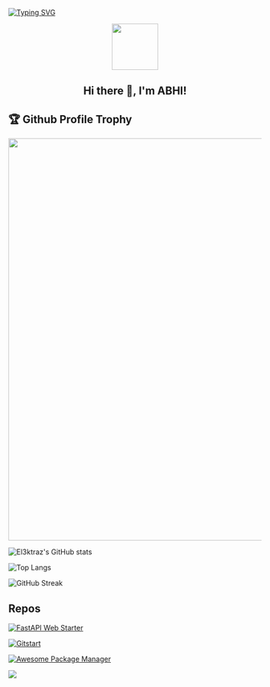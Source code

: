 [![Typing SVG](https://readme-typing-svg.herokuapp.com?multiline=true&width=500&lines=Entry-level+Software+Developer.++++++++++)](https://git.io/typing-svg)

<p align="center">
  <img width="92" src="https://raw.githubusercontent.com/shinokada/shinokada/master/assets/mkdir.png" />
</p>  
<h2 align="center">Hi there 👋, I'm ABHI!</h2>




<h2>🏆 Github Profile Trophy</h2>
<img width=800 src="https://github-profile-trophy.vercel.app/?username=el3ktraz&column=9&theme=gruvbox&no-frame=true"/>

![El3ktraz's GitHub stats](https://github-readme-stats.vercel.app/api?username=el3ktraz&show_icons=true&theme=tokyonight)


![Top Langs](https://github-readme-stats.vercel.app/api/top-langs/?username=el3ktraz&layout=compact)

![GitHub Streak](https://github-readme-streak-stats.herokuapp.com?user=El3ktraz&theme=neon-palenight&hide_border=true)


## Repos

[![FastAPI Web Starter](https://github-readme-stats.vercel.app/api/pin/?username=shinokada&repo=fastapi-web-starter&show_owner=true)](https://github.com/shinokada/fastapi-web-starter)

[![Gitstart](https://github-readme-stats.vercel.app/api/pin/?username=shinokada&repo=gitstart&show_owner=true)](https://github.com/shinokada/gitstart)

[![Awesome Package Manager](https://github-readme-stats.vercel.app/api/pin/?username=shinokada&repo=awesome&show_owner=true)](https://github.com/shinokada/awesome)

 

![](https://komarev.com/ghpvc/?username=el3ktraz)
